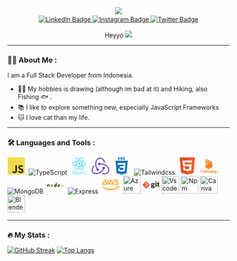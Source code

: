 <div id="header" align="center">
  <img src="https://media4.giphy.com/media/Ll22OhMLAlVDb8UQWe/giphy.gif?cid=ecf05e471wgfaa05dix298pgmm588rw0e1y8hb3wzezfpcdd&rid=giphy.gif&ct=sf" width="200"/>
</div>

<div id="badges" align="center">
  <a href="https://www.linkedin.com/in/surya-candra-9a1b06204/">
    <img src="https://img.shields.io/badge/LinkedIn-blue?style=for-the-badge&logo=linkedin&logoColor=white" alt="LinkedIn Badge"/>
  </a>
  <a href="https://instagram.com/iniitusuryaaaa">
    <img src="https://img.shields.io/badge/Instagram-white?style=for-the-badge&logo=instagram&logoColor=black" alt="Instagram Badge"/>
  </a>
  <a href="https://twitter.com/loyoverse">
    <img src="https://img.shields.io/badge/Twitter-blue?style=for-the-badge&logo=twitter&logoColor=white" alt="Twitter Badge"/>
  </a>
</div>

<div id="badges" align="center">
<img src="https://komarev.com/ghpvc/?username=suryacandra&style=flat-square&color=blue" alt=""/>
</div>

<div align="center">
  Heyyo
  <img src="https://media.giphy.com/media/hvRJCLFzcasrR4ia7z/giphy.gif" width="30px"/>
</div>

---

### :man_technologist: About Me :

I am a Full Stack Developer from Indonesia.
- :artist: My hobbies is drawing (although im bad at it) and Hiking, also Fishing :fish: .
- :books: I like to explore something new, especially JavaScript Frameworks
- :cat: I love cat than my life.

---

### :hammer_and_wrench: Languages and Tools :

<div>
<img src="https://github.com/devicons/devicon/blob/master/icons/javascript/javascript-original.svg" title="JavaScript" alt="JavaScript" width="40" height="40"/>&nbsp;
<img src="https://cdn.jsdelivr.net/gh/devicons/devicon/icons/typescript/typescript-original.svg" title="TypeScript" alt="TypeScript" width="40" height="40"/>&nbsp;
  <img src="https://github.com/devicons/devicon/blob/master/icons/react/react-original-wordmark.svg" title="React" alt="React" width="40" height="40"/>&nbsp;
  <img src="https://github.com/devicons/devicon/blob/master/icons/redux/redux-original.svg" title="Redux" alt="Redux " width="40" height="40"/>&nbsp;
  <img src="https://github.com/devicons/devicon/blob/master/icons/css3/css3-plain-wordmark.svg"  title="CSS3" alt="CSS" width="40" height="40"/>&nbsp;
    <img src="  https://cdn.jsdelivr.net/gh/devicons/devicon/icons/tailwindcss/tailwindcss-original-wordmark.svg"  title="Tailwindcss" alt="Tailwindcss" width="40" height="40"/>&nbsp;
  <img src="https://github.com/devicons/devicon/blob/master/icons/html5/html5-original.svg" title="HTML5" alt="HTML" width="40" height="40"/>&nbsp;
  <img src="https://github.com/devicons/devicon/blob/master/icons/firebase/firebase-plain-wordmark.svg" title="Firebase" alt="Firebase" width="40" height="40"/>&nbsp;
  <img src="https://cdn.jsdelivr.net/gh/devicons/devicon/icons/mongodb/mongodb-original-wordmark.svg" title="MongoDB" alt="MongoDB" width="40" height="40"/>&nbsp;
  <img src="https://github.com/devicons/devicon/blob/master/icons/nodejs/nodejs-original-wordmark.svg" title="NodeJS" alt="NodeJS" width="40" height="40"/>&nbsp;
   <img src="https://cdn.jsdelivr.net/gh/devicons/devicon/icons/express/express-original.svg" title="Express" alt="Express" width="40" height="40"/>&nbsp;
  <img src="https://github.com/devicons/devicon/blob/master/icons/amazonwebservices/amazonwebservices-plain-wordmark.svg" title="AWS" alt="AWS" width="40" height="40"/>&nbsp;
  <img src="https://cdn.jsdelivr.net/gh/devicons/devicon/icons/azure/azure-original.svg" title="Azure" **alt="Azure" width="40" height="40" />
  <img src="https://github.com/devicons/devicon/blob/master/icons/git/git-original-wordmark.svg" title="Git" **alt="Git" width="40" height="40"/>
      <img src="https://cdn.jsdelivr.net/gh/devicons/devicon/icons/vscode/vscode-original-wordmark.svg" title="Vscode" **alt="Vscode" width="40" height="40"/>
    <img src="https://cdn.jsdelivr.net/gh/devicons/devicon/icons/npm/npm-original-wordmark.svg" title="Npm" **alt="Npm" width="40" height="40"/>
    <img src="https://cdn.jsdelivr.net/gh/devicons/devicon/icons/canva/canva-original.svg" title="Canva" **alt="Canva" width="40" height="40"/>
        <img src="https://cdn.jsdelivr.net/gh/devicons/devicon/icons/blender/blender-original-wordmark.svg" title="Blender" **alt="Blender" width="40" height="40"/>
</div>

---

### :fire: My Stats :

[![GitHub Streak](http://github-readme-streak-stats.herokuapp.com?user=suryacandra&theme=dark)](https://git.io/streak-stats)
[![Top Langs](https://github-readme-stats.vercel.app/api/top-langs/?username=suryacandra&layout=compact&theme=vision-friendly-dark)](https://github.com/anuraghazra/github-readme-stats)
